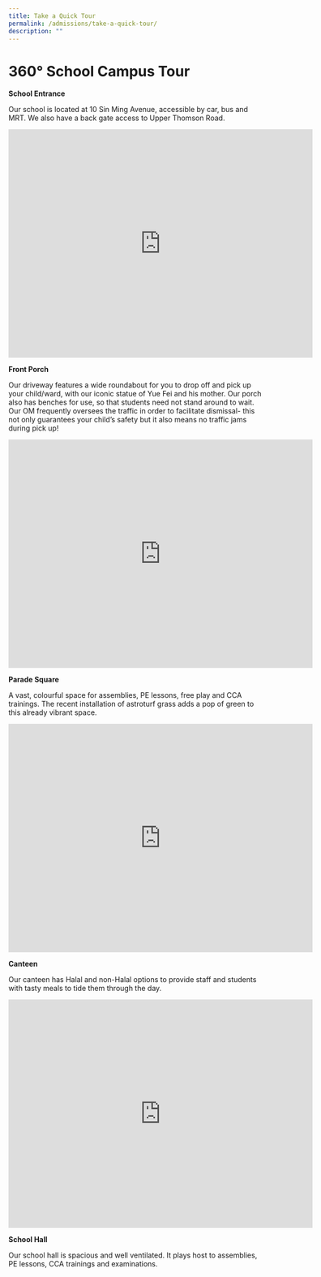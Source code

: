 ```yaml
---
title: Take a Quick Tour
permalink: /admissions/take-a-quick-tour/
description: ""
---
```

# **360° School Campus Tour**

**School Entrance**

Our school is located at 10 Sin Ming Avenue, accessible by car, bus and MRT. We also have a back gate access to Upper Thomson Road.

<iframe src="https://www.google.com/maps/embed?pb=!4v1670308172674!6m8!1m7!1sA9v-J-2yTOxHUn5N2e3yoQ!2m2!1d1.36556259496993!2d103.8305259458993!3f319.28!4f6.560000000000002!5f0.5970117501821992" width="600" height="450" style="border:0;" allowfullscreen="" loading="lazy"></iframe>

<b>Front Porch</b>

Our driveway features a wide roundabout for you to drop off and pick up your child/ward, with our iconic statue of Yue Fei and his mother. Our porch also has benches for use, so that students need not stand around to wait. Our OM frequently oversees the traffic in order to facilitate dismissal- this not only guarantees your child’s safety but it also means no traffic jams during pick up!

<iframe loading="lazy" allowfullscreen="" style="border:0;" height="450" width="600" src="https://www.google.com/maps/embed?pb=!4v1670308219799!6m8!1m7!1sCAoSLEFGMVFpcFB5TzdvMnVPbHo0SUdwNHJpY19iaFVraDhJS1FJRW1jbFk4Rl9v!2m2!1d1.3653435!2d103.8304318!3f140!4f20!5f0.5970117501821992"></iframe>


<b>Parade Square</b>

A vast, colourful space for assemblies, PE lessons, free play and CCA trainings. The recent installation of astroturf grass adds a pop of green to this already vibrant space.


<iframe src="https://www.google.com/maps/embed?pb=!4v1670308266031!6m8!1m7!1sCAoSLEFGMVFpcE5XSndKVU03OFJVMDZXNTRYNHhPV0gtSUlBN0RGSUZHYXc5d3pi!2m2!1d1.366245!2d103.8300141!3f20!4f0!5f0.4000000000000002" width="600" height="450" style="border:0;" allowfullscreen="" loading="lazy"></iframe>

<b>Canteen</b>

Our canteen has Halal and non-Halal options to provide staff and students with tasty meals to tide them through the day.

<iframe loading="lazy" allowfullscreen="" style="border:0;" height="450" width="600" src="https://www.google.com/maps/embed?pb=!4v1670308316293!6m8!1m7!1sCAoSLEFGMVFpcE02V0xwaDZYeUgyX1JVYlZ2ZkkxdUxvYWdwTVUyanRDM0RnVkZD!2m2!1d1.3668195!2d103.829767!3f303!4f0!5f0.7820865974627469"></iframe>

<b>School Hall</b>

Our school hall is spacious and well ventilated. It plays host to assemblies, PE lessons, CCA trainings and examinations.
